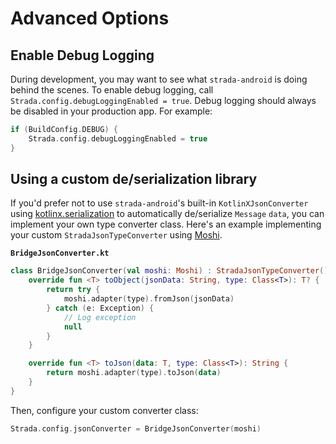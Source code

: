 # Advanced Options

## Enable Debug Logging
During development, you may want to see what `strada-android` is doing behind the scenes. To enable debug logging, call `Strada.config.debugLoggingEnabled = true`. Debug logging should always be disabled in your production app. For example:

```kotlin
if (BuildConfig.DEBUG) {
    Strada.config.debugLoggingEnabled = true
}
```

## Using a custom de/serialization library
If you'd prefer not to use `strada-android`'s built-in `KotlinXJsonConverter` using [kotlinx.serialization](https://kotlinlang.org/docs/serialization.html#example-json-serialization) to automatically de/serialize `Message` `data`, you can implement your own type converter class. Here's an example implementing your custom `StradaJsonTypeConverter` using [Moshi](https://github.com/square/moshi). 

**`BridgeJsonConverter.kt`**
```kotlin
class BridgeJsonConverter(val moshi: Moshi) : StradaJsonTypeConverter() {
    override fun <T> toObject(jsonData: String, type: Class<T>): T? {
        return try {
            moshi.adapter(type).fromJson(jsonData)
        } catch (e: Exception) {
            // Log exception
            null
        }
    }

    override fun <T> toJson(data: T, type: Class<T>): String {
        return moshi.adapter(type).toJson(data)
    }
}
```

Then, configure your custom converter class:

```kotlin
Strada.config.jsonConverter = BridgeJsonConverter(moshi)
```
